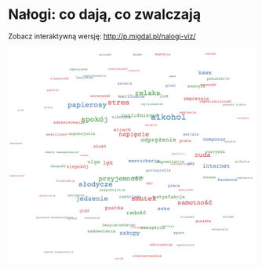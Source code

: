# Nałogi: co dają, co zwalczają

Zobacz interaktywną wersję: http://p.migdal.pl/nalogi-viz/

[![Nałogi: co dają, co zwalczają - screenshot](screenshot.png)](http://p.migdal.pl/nalogi-viz/)
